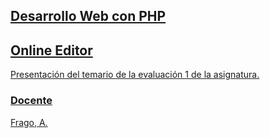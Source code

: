 <p align="center">
  <a href="http://cuatrov1-cp5028.wordpresstemporal.com/wp-content/uploads/2019/07/logo-cuatrovientos-2-1.png" />
</p>


## Desarrollo Web con PHP

## Online Editor
Presentación del temario de la evaluación 1 de la asignatura.

### Docente
Frago, A.
